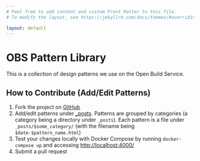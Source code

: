 ```yaml
---
# Feel free to add content and custom Front Matter to this file.
# To modify the layout, see https://jekyllrb.com/docs/themes/#overriding-theme-defaults

layout: default
---
```


# OBS Pattern Library
<p class="lead">
  This is a collection of design patterns we use on the Open Build Service.
</p>


## How to Contribute (Add/Edit Patterns)

1. Fork the project on [GitHub](https://github.com/openSUSE/obs-patterns)
2. Add/edit patterns under
  [_posts](https://github.com/openSUSE/obs-patterns/tree/master/_posts).
  Patterns are grouped by categories (a category being a directory under
  `_posts`). Each pattern is a file under `_posts/$some_category/` (with the
  filename being `$date-$pattern_name.html`)
3. Test your changes locally with Docker Compose by running `docker-compose up`
  and accessing <http://localhost:4000/>
4. Submit a pull request
